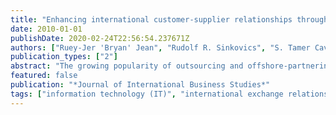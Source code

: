 ```yaml
---
title: "Enhancing international customer-supplier relationships through IT resources: A study of Taiwanese electronics suppliers"
date: 2010-01-01
publishDate: 2020-02-24T22:56:54.237671Z
authors: ["Ruey-Jer 'Bryan' Jean", "Rudolf R. Sinkovics", "S. Tamer Cavusgil"]
publication_types: ["2"]
abstract: "The growing popularity of outsourcing and offshore-partnering activities raises the issue of what strategies are appropriate for firms to successfully manage customer–supplier relationships in the international context. Little has been written about how information technology (IT) systems may impact on international exchange relationships. In the present study, we report on how suppliers use IT as a strategic resource to govern their international exchange relationships with multinational enterprise customers. Taking the supplier's perspective, we propose that two types of IT resources – IT advancement and electronic integration – create value for suppliers with respect to innovativeness and market performance. We argue that this value creation process is mediated by three specific forms of governance: cooperativeness, output monitoring, and behavior monitoring. To test these arguments, primary data, obtained from 240 Taiwanese electronics suppliers, are used for hypothesis testing. The survey results provide evidence that suppliers’ IT resources enable them to work effectively with their international key customers. Importantly, of the three governance mechanisms, cooperativeness has the strongest impact on supplier performance, owing to supplier electronic integration. Post-hoc analysis revealed that cultural distance does not play a role in moderating the relationship between IT resources and governance mechanisms in international exchange."
featured: false
publication: "*Journal of International Business Studies*"
tags: ["information technology (IT)", "international exchange relationships", "cooperativeness", "monitoring", "innovativeness", "governance"]
---
```


